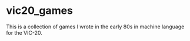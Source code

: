 # vic20_games
This is a collection of games I wrote in the early 80s in machine language for the VIC-20.
